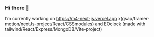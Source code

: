 ### Hi there 👋
I’m currently working on https://m4-next-js.vercel.app x(gsap/framer-motion/nextJs-project/React/CSSmodules) and EOclock (made with tailwind/React/Express/MongoDB/Vite-project) 
<!--
**hugochoquet/hugochoquet** is a ✨ _special_ ✨ repository because its `README.md` (this file) appears on your GitHub profile.

Here are some ideas to get you started:

- 🔭 I’m currently working on ...
- 🌱 I’m currently learning ...
- 👯 I’m looking to collaborate on ...
- 🤔 I’m looking for help with ...
- 💬 Ask me about ...
- 📫 How to reach me: ...
- 😄 Pronouns: ...
- ⚡ Fun fact: ...
-->

